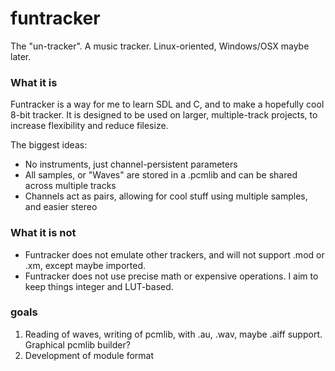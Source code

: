 # funtracker
The "un-tracker". A music tracker. Linux-oriented, Windows/OSX maybe later.

### What it is
Funtracker is a way for me to learn SDL and C, and to make a hopefully cool 8-bit tracker.
It is designed to be used on larger, multiple-track projects, to increase flexibility and reduce filesize.

The biggest ideas:
 - No instruments, just channel-persistent parameters
 - All samples, or "Waves" are stored in a .pcmlib and can be shared across multiple tracks
 - Channels act as pairs, allowing for cool stuff using multiple samples, and easier stereo

### What it is not
 - Funtracker does not emulate other trackers, and will not support .mod or .xm, except maybe imported.
 - Funtracker does not use precise math or expensive operations. I aim to keep things integer and LUT-based.

### goals
 1. Reading of waves, writing of pcmlib, with .au, .wav, maybe .aiff support. Graphical pcmlib builder?
 2. Development of module format
